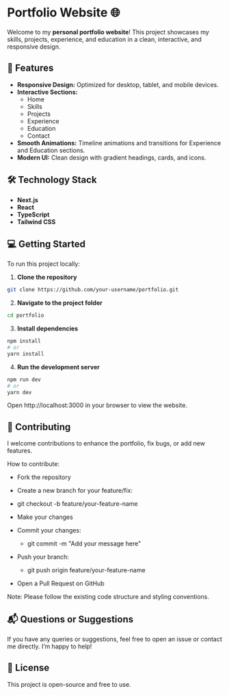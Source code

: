 # Portfolio Website 🌐

Welcome to my **personal portfolio website**! This project showcases my skills, projects, experience, and education in a clean, interactive, and responsive design.

## 🚀 Features
- **Responsive Design:** Optimized for desktop, tablet, and mobile devices.
- **Interactive Sections:**  
  - Home  
  - Skills  
  - Projects  
  - Experience  
  - Education  
  - Contact  
- **Smooth Animations:** Timeline animations and transitions for Experience and Education sections.
- **Modern UI:** Clean design with gradient headings, cards, and icons.

## 🛠 Technology Stack
- **Next.js**
- **React**
- **TypeScript**
- **Tailwind CSS**

## 💻 Getting Started

To run this project locally:

1. **Clone the repository**
```bash
git clone https://github.com/your-username/portfolio.git
```
2. **Navigate to the project folder**
```bash
cd portfolio
```
3. **Install dependencies**
```bash
npm install
# or
yarn install
```
4. **Run the development server**
```bash
npm run dev
# or
yarn dev
```

Open http://localhost:3000
 in your browser to view the website.

## 🤝 Contributing

I welcome contributions to enhance the portfolio, fix bugs, or add new features.

How to contribute:

- Fork the repository

- Create a new branch for your feature/fix:

- git checkout -b feature/your-feature-name


- Make your changes

- Commit your changes:

  - git commit -m "Add your message here"


- Push your branch:

  - git push origin feature/your-feature-name


- Open a Pull Request on GitHub

Note: Please follow the existing code structure and styling conventions.

## 📬 Questions or Suggestions

If you have any queries or suggestions, feel free to open an issue or contact me directly. I’m happy to help!

## 📄 License

This project is open-source and free to use.
